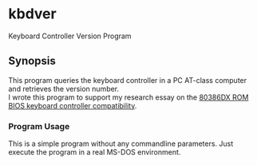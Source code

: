 # kbdver
Keyboard Controller Version Program

## Synopsis

This program queries the keyboard controller in a PC AT-class computer and retrieves the version number.\
I wrote this program to support my research essay on the [80386DX ROM BIOS keyboard controller compatibility](http://www.alexandrugroza.ro/microelectronics/essays-research/80386dx-rom-bios/index.html).

### Program Usage

This is a simple program without any commandline parameters. Just execute the program in a real MS-DOS environment.
